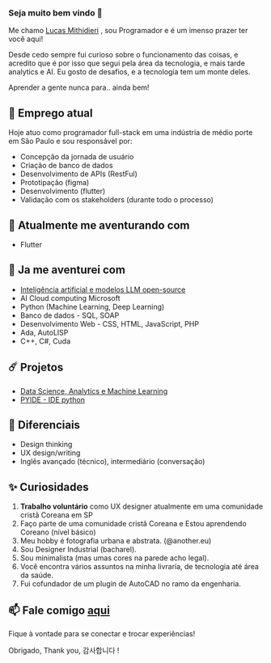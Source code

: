 ### Seja muito bem vindo 👋

Me chamo [Lucas Mithidieri](https://www.linkedin.com/in/lucas-mithidieri-pires/) , sou Programador e é um imenso prazer ter você aqui!

Desde cedo sempre fui curioso sobre o funcionamento das coisas, e acredito que é por isso que segui pela área da tecnologia, e mais tarde analytics e AI. Eu gosto de desafios, e a tecnologia tem um monte deles. 

Aprender a gente nunca para.. ainda bem!

## 💼 Emprego atual
Hoje atuo como programador full-stack em uma indústria de médio porte em São Paulo e sou responsável por:
* Concepção da jornada de usuário
* Criação de banco de dados
* Desenvolvimento de APIs (RestFul)
* Prototipação (figma)
* Desenvolvimento (flutter)
* Validação com os stakeholders (durante todo o processo)

## 🚀 Atualmente me aventurando com
* Flutter

## 🦉 Ja me aventurei com
* [Inteligência artificial e modelos LLM open-source](https://github.com/lucas-mithidieri/langchain/tree/main)
* AI Cloud computing Microsoft
* Python (Machine Learning, Deep Learning)
* Banco de dados - SQL, SOAP
* Desenvolvimento Web - CSS, HTML, JavaScript, PHP
* Ada, AutoLISP
* C++, C#, Cuda

## ☄️ Projetos
* [Data Science, Analytics e Machine Learning](https://github.com/lucas-mithidieri/projetos)
* [PYIDE - IDE python](https://github.com/lucas-mithidieri/projetos-pessoais/tree/main/PYIDE)

## 💎 Diferenciais
* Design thinking
* UX design/writing
* Inglês avançado (técnico), intermediário (conversação)

## ✨ Curiosidades
1. __Trabalho voluntário__ como UX designer atualmente em uma comunidade cristã Coreana em SP
2. Faço parte de uma comunidade cristã Coreana e Estou aprendendo Coreano (nível básico)
3. Meu hobby é fotografia urbana e abstrata. (@another.eu)
4. Sou Designer Industrial (bacharel).
5. Sou minimalista (mas umas cores na parede acho legal).
6. Você encontra vários assuntos na minha livraria, de tecnologia até área da saúde.
7. Fui cofundador de um plugin de AutoCAD no ramo da engenharia.

## 📫 Fale comigo [aqui](https://www.linkedin.com/in/lucas-mithidieri-pires/) 
Fique à vontade para se conectar e trocar experiências! 

Obrigado, Thank you, 감사합니다 !
<!--
**lucas-mithidieri/lucas-mithidieri** is a ✨ _special_ ✨ repository because its `README.md` (this file) appears on your GitHub profile.
-->
